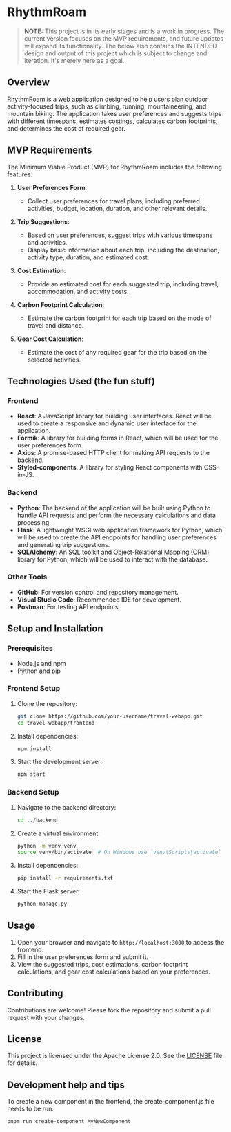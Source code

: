 # RhythmRoam

> **NOTE:** This project is in its early stages and is a work in progress. The current version focuses on the MVP requirements, and future updates will expand its functionality. The below also contains the INTENDED design and output of this project which is subject to change and iteration. It's merely here as a goal.

## Overview

RhythmRoam is a web application designed to help users plan outdoor activity-focused trips, such as climbing, running, mountaineering, and mountain biking. The application takes user preferences and suggests trips with different timespans, estimates costings, calculates carbon footprints, and determines the cost of required gear.

## MVP Requirements

The Minimum Viable Product (MVP) for RhythmRoam includes the following features:

1. **User Preferences Form**:
    - Collect user preferences for travel plans, including preferred activities, budget, location, duration, and other relevant details.

2. **Trip Suggestions**:
    - Based on user preferences, suggest trips with various timespans and activities.
    - Display basic information about each trip, including the destination, activity type, duration, and estimated cost.

3. **Cost Estimation**:
    - Provide an estimated cost for each suggested trip, including travel, accommodation, and activity costs.

4. **Carbon Footprint Calculation**:
    - Estimate the carbon footprint for each trip based on the mode of travel and distance.

5. **Gear Cost Calculation**:
    - Estimate the cost of any required gear for the trip based on the selected activities.

## Technologies Used (the fun stuff)

### Frontend

- **React**: A JavaScript library for building user interfaces. React will be used to create a responsive and dynamic user interface for the application.
- **Formik**: A library for building forms in React, which will be used for the user preferences form.
- **Axios**: A promise-based HTTP client for making API requests to the backend.
- **Styled-components**: A library for styling React components with CSS-in-JS.

### Backend

- **Python**: The backend of the application will be built using Python to handle API requests and perform the necessary calculations and data processing.
- **Flask**: A lightweight WSGI web application framework for Python, which will be used to create the API endpoints for handling user preferences and generating trip suggestions.
- **SQLAlchemy**: An SQL toolkit and Object-Relational Mapping (ORM) library for Python, which will be used to interact with the database.

### Other Tools

- **GitHub**: For version control and repository management.
- **Visual Studio Code**: Recommended IDE for development.
- **Postman**: For testing API endpoints.

## Setup and Installation

### Prerequisites

- Node.js and npm
- Python and pip

### Frontend Setup

1. Clone the repository:
    ```bash
    git clone https://github.com/your-username/travel-webapp.git
    cd travel-webapp/frontend
    ```

2. Install dependencies:
    ```bash
    npm install
    ```

3. Start the development server:
    ```bash
    npm start
    ```

### Backend Setup

1. Navigate to the backend directory:
    ```bash
    cd ../backend
    ```

2. Create a virtual environment:
    ```bash
    python -m venv venv
    source venv/bin/activate  # On Windows use `venv\Scripts\activate`
    ```

3. Install dependencies:
    ```bash
    pip install -r requirements.txt
    ```

4. Start the Flask server:
    ```bash
    python manage.py
    ```

## Usage

1. Open your browser and navigate to `http://localhost:3000` to access the frontend.
2. Fill in the user preferences form and submit it.
3. View the suggested trips, cost estimations, carbon footprint calculations, and gear cost calculations based on your preferences.

## Contributing

Contributions are welcome! Please fork the repository and submit a pull request with your changes.

## License

This project is licensed under the Apache License 2.0. See the [LICENSE](LICENSE) file for details.


## Development help and tips

To create a new component in the frontend, the create-component.js file needs to be run:

```bash
pnpm run create-component MyNewComponent
```